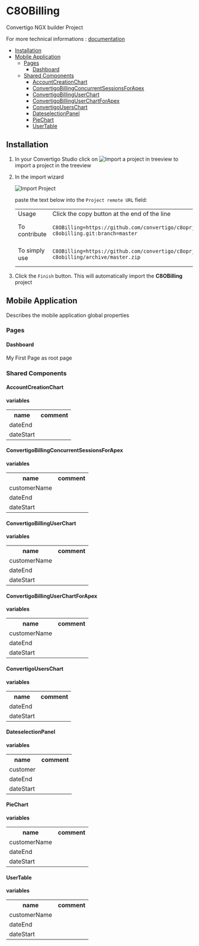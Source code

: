 


# C8OBilling

Convertigo NGX builder Project


For more technical informations : [documentation](./project.md)

- [Installation](#installation)
- [Mobile Application](#mobile-application)
    - [Pages](#pages)
        - [Dashboard](#dashboard)
    - [Shared Components](#shared-components)
        - [AccountCreationChart](#accountcreationchart)
        - [ConvertigoBillingConcurrentSessionsForApex](#convertigobillingconcurrentsessionsforapex)
        - [ConvertigoBillingUserChart](#convertigobillinguserchart)
        - [ConvertigoBillingUserChartForApex](#convertigobillinguserchartforapex)
        - [ConvertigoUsersChart](#convertigouserschart)
        - [DateselectionPanel](#dateselectionpanel)
        - [PieChart](#piechart)
        - [UserTable](#usertable)


## Installation

1. In your Convertigo Studio click on ![](https://github.com/convertigo/convertigo/blob/develop/eclipse-plugin-studio/icons/studio/project_import.gif?raw=true "Import a project in treeview") to import a project in the treeview
2. In the import wizard

   ![](https://github.com/convertigo/convertigo/blob/develop/eclipse-plugin-studio/tomcat/webapps/convertigo/templates/ftl/project_import_wzd.png?raw=true "Import Project")
   
   paste the text below into the `Project remote URL` field:
   <table>
     <tr><td>Usage</td><td>Click the copy button at the end of the line</td></tr>
     <tr><td>To contribute</td><td>

     ```
     C8OBilling=https://github.com/convertigo/c8oprj-c8obilling.git:branch=master
     ```
     </td></tr>
     <tr><td>To simply use</td><td>

     ```
     C8OBilling=https://github.com/convertigo/c8oprj-c8obilling/archive/master.zip
     ```
     </td></tr>
    </table>
3. Click the `Finish` button. This will automatically import the __C8OBilling__ project


## Mobile Application

Describes the mobile application global properties

### Pages

#### Dashboard

My First Page as root page

### Shared Components

#### AccountCreationChart

**variables**

<table>
<tr>
<th>name</th><th>comment</th>
</tr>
<tr>
<td>dateEnd</td><td></td>
</tr>
<tr>
<td>dateStart</td><td></td>
</tr>
</table>

#### ConvertigoBillingConcurrentSessionsForApex

**variables**

<table>
<tr>
<th>name</th><th>comment</th>
</tr>
<tr>
<td>customerName</td><td></td>
</tr>
<tr>
<td>dateEnd</td><td></td>
</tr>
<tr>
<td>dateStart</td><td></td>
</tr>
</table>

#### ConvertigoBillingUserChart

**variables**

<table>
<tr>
<th>name</th><th>comment</th>
</tr>
<tr>
<td>customerName</td><td></td>
</tr>
<tr>
<td>dateEnd</td><td></td>
</tr>
<tr>
<td>dateStart</td><td></td>
</tr>
</table>

#### ConvertigoBillingUserChartForApex

**variables**

<table>
<tr>
<th>name</th><th>comment</th>
</tr>
<tr>
<td>customerName</td><td></td>
</tr>
<tr>
<td>dateEnd</td><td></td>
</tr>
<tr>
<td>dateStart</td><td></td>
</tr>
</table>

#### ConvertigoUsersChart

**variables**

<table>
<tr>
<th>name</th><th>comment</th>
</tr>
<tr>
<td>dateEnd</td><td></td>
</tr>
<tr>
<td>dateStart</td><td></td>
</tr>
</table>

#### DateselectionPanel

**variables**

<table>
<tr>
<th>name</th><th>comment</th>
</tr>
<tr>
<td>customer</td><td></td>
</tr>
<tr>
<td>dateEnd</td><td></td>
</tr>
<tr>
<td>dateStart</td><td></td>
</tr>
</table>

#### PieChart

**variables**

<table>
<tr>
<th>name</th><th>comment</th>
</tr>
<tr>
<td>customerName</td><td></td>
</tr>
<tr>
<td>dateEnd</td><td></td>
</tr>
<tr>
<td>dateStart</td><td></td>
</tr>
</table>

#### UserTable

**variables**

<table>
<tr>
<th>name</th><th>comment</th>
</tr>
<tr>
<td>customerName</td><td></td>
</tr>
<tr>
<td>dateEnd</td><td></td>
</tr>
<tr>
<td>dateStart</td><td></td>
</tr>
</table>



